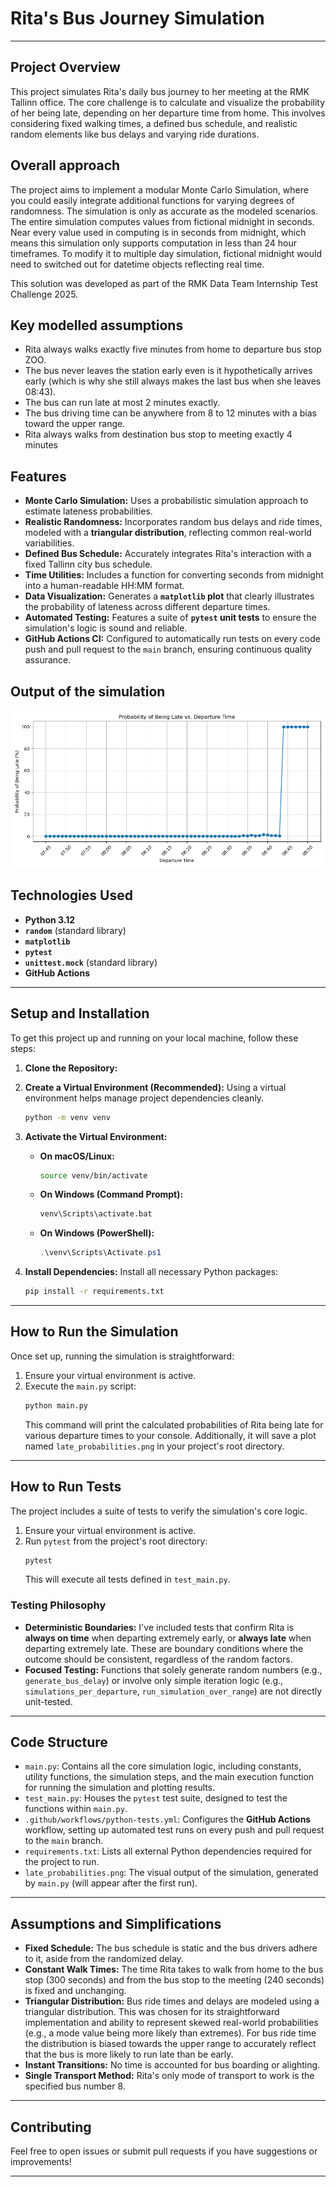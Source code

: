 # Rita's Bus Journey Simulation

---

##  Project Overview

This project simulates Rita's daily bus journey to her meeting at the RMK Tallinn office. The core challenge is to calculate and visualize the probability of her being late, depending on her departure time from home. This involves considering fixed walking times, a defined bus schedule, and realistic random elements like bus delays and varying ride durations.

## Overall approach

The project aims to implement a modular Monte Carlo Simulation, where you could easily integrate additional functions for varying degrees of randomness.
The simulation is only as accurate as the modeled scenarios. The entire simulation computes values from fictional midnight in seconds. Near every value used in computing is in seconds from midnight, which means this simulation only supports computation in less than 24 hour timeframes. To modify it to multiple day simulation, fictional midnight would need to switched out for datetime objects reflecting real time.


This solution was developed as part of the RMK Data Team Internship Test Challenge 2025.

## Key modelled assumptions

 - Rita always walks exactly five minutes from home to departure bus stop ZOO.
 - The bus never leaves the station early even is it hypothetically arrives early (which is why she still always makes the last bus when she leaves 08:43).
 - The bus can run late at most 2 minutes exactly.
 - The bus driving time can be anywhere from 8 to 12 minutes with a bias toward the upper range.
 - Rita always walks from destination bus stop to meeting exactly 4 minutes

##  Features

* **Monte Carlo Simulation:** Uses a probabilistic simulation approach to estimate lateness probabilities.
* **Realistic Randomness:** Incorporates random bus delays and ride times, modeled with a **triangular distribution**, reflecting common real-world variabilities.
* **Defined Bus Schedule:** Accurately integrates Rita's interaction with a fixed Tallinn city bus schedule.
* **Time Utilities:** Includes a function for converting seconds from midnight into a human-readable HH:MM format.
* **Data Visualization:** Generates a **`matplotlib` plot** that clearly illustrates the probability of lateness across different departure times.
* **Automated Testing:** Features a suite of **`pytest` unit tests** to ensure the simulation's logic is sound and reliable.
* **GitHub Actions CI:** Configured to automatically run tests on every code push and pull request to the `main` branch, ensuring continuous quality assurance.

## Output of the simulation

![Probability of Being Late vs. Departure Time](late_probabilities.png)

##  Technologies Used

* **Python 3.12**
* **`random`** (standard library)
* **`matplotlib`**
* **`pytest`**
* **`unittest.mock`** (standard library)
* **GitHub Actions**

---

##  Setup and Installation

To get this project up and running on your local machine, follow these steps:

1.  **Clone the Repository:**

2.  **Create a Virtual Environment (Recommended):**
    Using a virtual environment helps manage project dependencies cleanly.
    ```bash
    python -m venv venv
    ```

3.  **Activate the Virtual Environment:**

    * **On macOS/Linux:**
        ```bash
        source venv/bin/activate
        ```
    * **On Windows (Command Prompt):**
        ```bash
        venv\Scripts\activate.bat
        ```
    * **On Windows (PowerShell):**
        ```powershell
        .\venv\Scripts\Activate.ps1
        ```

4.  **Install Dependencies:**
    Install all necessary Python packages:
    ```bash
    pip install -r requirements.txt
    ```

---

##  How to Run the Simulation

Once set up, running the simulation is straightforward:

1.  Ensure your virtual environment is active.
2.  Execute the `main.py` script:
    ```bash
    python main.py
    ```
    This command will print the calculated probabilities of Rita being late for various departure times to your console. Additionally, it will save a plot named `late_probabilities.png` in your project's root directory.

---

##  How to Run Tests

The project includes a suite of tests to verify the simulation's core logic.

1.  Ensure your virtual environment is active.
2.  Run `pytest` from the project's root directory:
    ```bash
    pytest
    ```
    This will execute all tests defined in `test_main.py`.

### Testing Philosophy

* **Deterministic Boundaries:** I've included tests that confirm Rita is **always on time** when departing extremely early, or **always late** when departing extremely late. These are boundary conditions where the outcome should be consistent, regardless of the random factors.
* **Focused Testing:** Functions that solely generate random numbers (e.g., `generate_bus_delay`) or involve only simple iteration logic (e.g., `simulations_per_departure`, `run_simulation_over_range`) are not directly unit-tested.

---

##  Code Structure

* `main.py`: Contains all the core simulation logic, including constants, utility functions, the simulation steps, and the main execution function for running the simulation and plotting results.
* `test_main.py`: Houses the `pytest` test suite, designed to test the functions within `main.py`.
* `.github/workflows/python-tests.yml`: Configures the **GitHub Actions** workflow, setting up automated test runs on every push and pull request to the `main` branch.
* `requirements.txt`: Lists all external Python dependencies required for the project to run.
* `late_probabilities.png`: The visual output of the simulation, generated by `main.py` (will appear after the first run).

---

##  Assumptions and Simplifications

* **Fixed Schedule:** The bus schedule is static and the bus drivers adhere to it, aside from the randomized delay.
* **Constant Walk Times:** The time Rita takes to walk from home to the bus stop (300 seconds) and from the bus stop to the meeting (240 seconds) is fixed and unchanging.
* **Triangular Distribution:** Bus ride times and delays are modeled using a triangular distribution. This was chosen for its straightforward implementation and ability to represent skewed real-world probabilities (e.g., a mode value being more likely than extremes). For bus ride time the distribution is biased towards the upper range to accurately reflect that the bus is more likely to run late than be early.
* **Instant Transitions:** No time is accounted for bus boarding or alighting.
* **Single Transport Method:** Rita's only mode of transport to work is the specified bus number 8.

---

##  Contributing

Feel free to open issues or submit pull requests if you have suggestions or improvements!

---


